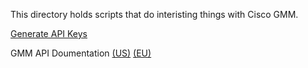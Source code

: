 This directory holds scripts that do interisting things with Cisco GMM. 

[Generate API Keys](https://developer.cisco.com/docs/kinetic/#!generate-api-keys/generate-api-keys)

GMM API Doumentation [(US)](https://developer.cisco.com/docs/kinetic-api/?version=US) [(EU)](https://developer.cisco.com/docs/kinetic-api/?version=EU)

